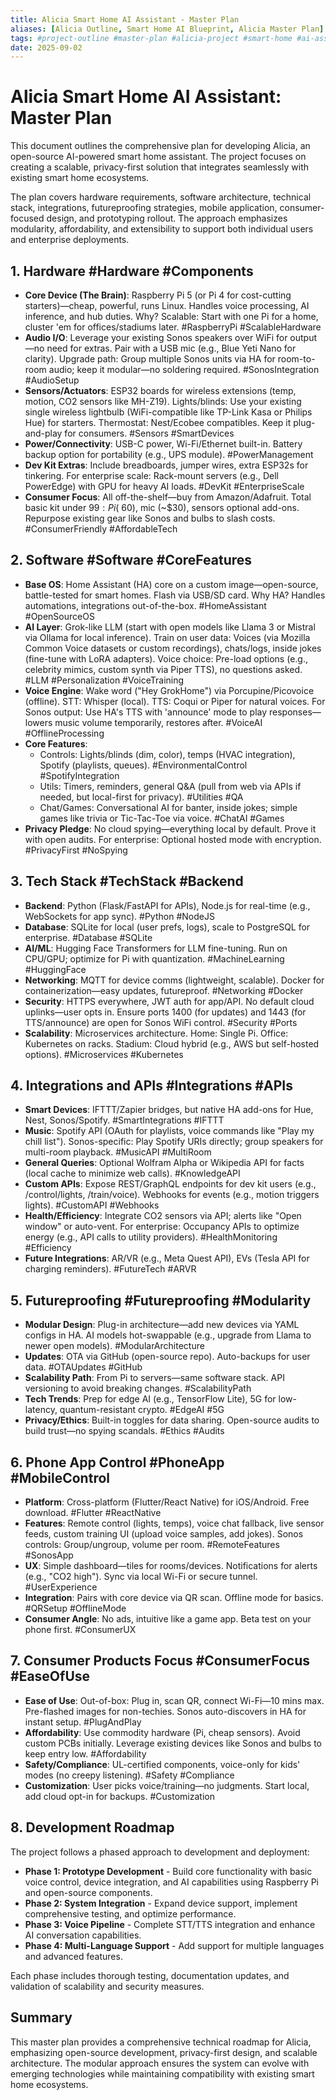 ```yaml
---
title: Alicia Smart Home AI Assistant - Master Plan
aliases: [Alicia Outline, Smart Home AI Blueprint, Alicia Master Plan]
tags: #project-outline #master-plan #alicia-project #smart-home #ai-assistant #home-automation #prototype #scalability #hardware #software #tech-stack #integrations #futureproofing #phone-app #consumer-focus
date: 2025-09-02
---
```


# Alicia Smart Home AI Assistant: Master Plan

This document outlines the comprehensive plan for developing Alicia, an open-source AI-powered smart home assistant. The project focuses on creating a scalable, privacy-first solution that integrates seamlessly with existing smart home ecosystems.

The plan covers hardware requirements, software architecture, technical stack, integrations, futureproofing strategies, mobile application, consumer-focused design, and prototyping rollout. The approach emphasizes modularity, affordability, and extensibility to support both individual users and enterprise deployments.

## 1. Hardware #Hardware #Components
- **Core Device (The Brain)**: Raspberry Pi 5 (or Pi 4 for cost-cutting starters)—cheap, powerful, runs Linux. Handles voice processing, AI inference, and hub duties. Why? Scalable: Start with one Pi for a home, cluster 'em for offices/stadiums later. #RaspberryPi #ScalableHardware
- **Audio I/O**: Leverage your existing Sonos speakers over WiFi for output—no need for extras. Pair with a USB mic (e.g., Blue Yeti Nano for clarity). Upgrade path: Group multiple Sonos units via HA for room-to-room audio; keep it modular—no soldering required. #SonosIntegration #AudioSetup
- **Sensors/Actuators**: ESP32 boards for wireless extensions (temp, motion, CO2 sensors like MH-Z19). Lights/blinds: Use your existing single wireless lightbulb (WiFi-compatible like TP-Link Kasa or Philips Hue) for starters. Thermostat: Nest/Ecobee compatibles. Keep it plug-and-play for consumers. #Sensors #SmartDevices
- **Power/Connectivity**: USB-C power, Wi-Fi/Ethernet built-in. Battery backup option for portability (e.g., UPS module). #PowerManagement
- **Dev Kit Extras**: Include breadboards, jumper wires, extra ESP32s for tinkering. For enterprise scale: Rack-mount servers (e.g., Dell PowerEdge) with GPU for heavy AI loads. #DevKit #EnterpriseScale
- **Consumer Focus**: All off-the-shelf—buy from Amazon/Adafruit. Total basic kit under $99: Pi (~$60), mic (~$30), sensors optional add-ons. Repurpose existing gear like Sonos and bulbs to slash costs. #ConsumerFriendly #AffordableTech

## 2. Software #Software #CoreFeatures
- **Base OS**: Home Assistant (HA) core on a custom image—open-source, battle-tested for smart homes. Flash via USB/SD card. Why HA? Handles automations, integrations out-of-the-box. #HomeAssistant #OpenSourceOS
- **AI Layer**: Grok-like LLM (start with open models like Llama 3 or Mistral via Ollama for local inference). Train on user data: Voices (via Mozilla Common Voice datasets or custom recordings), chats/logs, inside jokes (fine-tune with LoRA adapters). Voice choice: Pre-load options (e.g., celebrity mimics, custom synth via Piper TTS), no questions asked. #LLM #Personalization #VoiceTraining
- **Voice Engine**: Wake word ("Hey GrokHome") via Porcupine/Picovoice (offline). STT: Whisper (local). TTS: Coqui or Piper for natural voices. For Sonos output: Use HA's TTS with 'announce' mode to play responses—lowers music volume temporarily, restores after. #VoiceAI #OfflineProcessing
- **Core Features**:
  - Controls: Lights/blinds (dim, color), temps (HVAC integration), Spotify (playlists, queues). #EnvironmentalControl #SpotifyIntegration
  - Utils: Timers, reminders, general Q&A (pull from web via APIs if needed, but local-first for privacy). #Utilities #QA
  - Chat/Games: Conversational AI for banter, inside jokes; simple games like trivia or Tic-Tac-Toe via voice. #ChatAI #Games
- **Privacy Pledge**: No cloud spying—everything local by default. Prove it with open audits. For enterprise: Optional hosted mode with encryption. #PrivacyFirst #NoSpying

## 3. Tech Stack #TechStack #Backend
- **Backend**: Python (Flask/FastAPI for APIs), Node.js for real-time (e.g., WebSockets for app sync). #Python #NodeJS
- **Database**: SQLite for local (user prefs, logs), scale to PostgreSQL for enterprise. #Database #SQLite
- **AI/ML**: Hugging Face Transformers for LLM fine-tuning. Run on CPU/GPU; optimize for Pi with quantization. #MachineLearning #HuggingFace
- **Networking**: MQTT for device comms (lightweight, scalable). Docker for containerization—easy updates, futureproof. #Networking #Docker
- **Security**: HTTPS everywhere, JWT auth for app/API. No default cloud uplinks—user opts in. Ensure ports 1400 (for updates) and 1443 (for TTS/announce) are open for Sonos WiFi control. #Security #Ports
- **Scalability**: Microservices architecture. Home: Single Pi. Office: Kubernetes on racks. Stadium: Cloud hybrid (e.g., AWS but self-hosted options). #Microservices #Kubernetes

## 4. Integrations and APIs #Integrations #APIs
- **Smart Devices**: IFTTT/Zapier bridges, but native HA add-ons for Hue, Nest, Sonos/Spotify. #SmartIntegrations #IFTTT
- **Music**: Spotify API (OAuth for playlists, voice commands like "Play my chill list"). Sonos-specific: Play Spotify URIs directly; group speakers for multi-room playback. #MusicAPI #MultiRoom
- **General Queries**: Optional Wolfram Alpha or Wikipedia API for facts (local cache to minimize web calls). #KnowledgeAPI
- **Custom APIs**: Expose REST/GraphQL endpoints for dev kit users (e.g., /control/lights, /train/voice). Webhooks for events (e.g., motion triggers lights). #CustomAPI #Webhooks
- **Health/Efficiency**: Integrate CO2 sensors via API; alerts like "Open window" or auto-vent. For enterprise: Occupancy APIs to optimize energy (e.g., API calls to utility providers). #HealthMonitoring #Efficiency
- **Future Integrations**: AR/VR (e.g., Meta Quest API), EVs (Tesla API for charging reminders). #FutureTech #ARVR

## 5. Futureproofing #Futureproofing #Modularity
- **Modular Design**: Plug-in architecture—add new devices via YAML configs in HA. AI models hot-swappable (e.g., upgrade from Llama to newer open models). #ModularArchitecture
- **Updates**: OTA via GitHub (open-source repo). Auto-backups for user data. #OTAUpdates #GitHub
- **Scalability Path**: From Pi to servers—same software stack. API versioning to avoid breaking changes. #ScalabilityPath
- **Tech Trends**: Prep for edge AI (e.g., TensorFlow Lite), 5G for low-latency, quantum-resistant crypto. #EdgeAI #5G
- **Privacy/Ethics**: Built-in toggles for data sharing. Open-source audits to build trust—no spying scandals. #Ethics #Audits

## 6. Phone App Control #PhoneApp #MobileControl
- **Platform**: Cross-platform (Flutter/React Native) for iOS/Android. Free download. #Flutter #ReactNative
- **Features**: Remote control (lights, temps), voice chat fallback, live sensor feeds, custom training UI (upload voice samples, add jokes). Sonos controls: Group/ungroup, volume per room. #RemoteFeatures #SonosApp
- **UX**: Simple dashboard—tiles for rooms/devices. Notifications for alerts (e.g., "CO2 high"). Sync via local Wi-Fi or secure tunnel. #UserExperience
- **Integration**: Pairs with core device via QR scan. Offline mode for basics. #QRSetup #OfflineMode
- **Consumer Angle**: No ads, intuitive like a game app. Beta test on your phone first. #ConsumerUX

## 7. Consumer Products Focus #ConsumerFocus #EaseOfUse
- **Ease of Use**: Out-of-box: Plug in, scan QR, connect Wi-Fi—10 mins max. Pre-flashed images for non-techies. Sonos auto-discovers in HA for instant setup. #PlugAndPlay
- **Affordability**: Use commodity hardware (Pi, cheap sensors). Avoid custom PCBs initially. Leverage existing devices like Sonos and bulbs to keep entry low. #Affordability
- **Safety/Compliance**: UL-certified components, voice-only for kids' modes (no creepy listening). #Safety #Compliance
- **Customization**: User picks voice/training—no judgments. Start local, add cloud opt-in for backups. #Customization

## 8. Development Roadmap

The project follows a phased approach to development and deployment:

- **Phase 1: Prototype Development** - Build core functionality with basic voice control, device integration, and AI capabilities using Raspberry Pi and open-source components.
- **Phase 2: System Integration** - Expand device support, implement comprehensive testing, and optimize performance.
- **Phase 3: Voice Pipeline** - Complete STT/TTS integration and enhance AI conversation capabilities.
- **Phase 4: Multi-Language Support** - Add support for multiple languages and advanced features.

Each phase includes thorough testing, documentation updates, and validation of scalability and security measures.

## Summary

This master plan provides a comprehensive technical roadmap for Alicia, emphasizing open-source development, privacy-first design, and scalable architecture. The modular approach ensures the system can evolve with emerging technologies while maintaining compatibility with existing smart home ecosystems.
